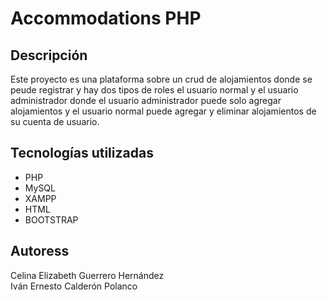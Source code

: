 # Accommodations PHP

## Descripción
Este proyecto es una plataforma sobre un crud de alojamientos donde se peude registrar y hay dos tipos de roles el usuario normal y el usuario administrador donde el usuario administrador puede solo agregar alojamientos y el usuario normal puede agregar y eliminar alojamientos de su cuenta de usuario.

## Tecnologías utilizadas
- PHP
- MySQL
- XAMPP
- HTML
- BOOTSTRAP
## Autoress
Celina Elizabeth Guerrero Hernández<br>
Iván Ernesto Calderón Polanco
